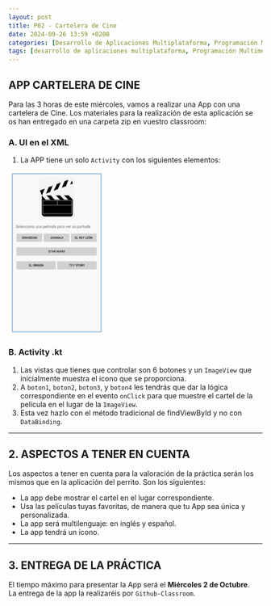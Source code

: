 ```yaml
---
layout: post
title: P02 - Cartelera de Cine
date: 2024-09-26 13:59 +0200
categories: [Desarrollo de Aplicaciones Multiplataforma, Programación Multimedia y Dispositivos móviles]
tags: [desarrollo de aplicaciones multiplataforma, Programación Multimedia y Dispositivos móviles, dam2, lmsgi]
---
```


## APP CARTELERA DE CINE

Para las 3 horas de este miércoles, vamos a realizar una App con una cartelera de Cine. Los materiales para la realización de esta aplicación se os han entregado en una carpeta zip en vuestro classroom:

### A. UI en el XML  

1. La APP tiene un solo `Activity` con los siguientes elementos:  

![App Cartelera](/assets/img/pmdm/practicas/P02-Cartelera.png)

### B. Activity .kt  

1. Las vistas que tienes que controlar son 6 botones y un `ImageView` que inicialmente muestra el icono que se proporciona.  
2. A `boton1`, `boton2`, `boton3`, y `boton4` les tendrás que dar la lógica correspondiente en el evento `onClick` para que muestre el cartel de la película en el lugar de la `ImageView`.  
3. Esta vez hazlo con el método tradicional de findViewById y no con `DataBinding`.

---

## 2. ASPECTOS A TENER EN CUENTA  

Los aspectos a tener en cuenta para la valoración de la práctica serán los mismos que en la aplicación del perrito. Son los siguientes:  

- La app debe mostrar el cartel en el lugar correspondiente.  
- Usa las películas tuyas favoritas, de manera que tu App sea única y personalizada.
- La app será multilenguaje: en inglés y español.  
- La app tendrá un icono.

---

## 3. ENTREGA DE LA PRÁCTICA  

El tiempo máximo para presentar la App será el **Miércoles 2 de Octubre**.  
La entrega de la app la realizaréis por `Github-Classroom`.
